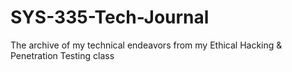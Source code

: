 # SYS-335-Tech-Journal
The archive of my technical endeavors from my Ethical Hacking &amp; Penetration Testing class
